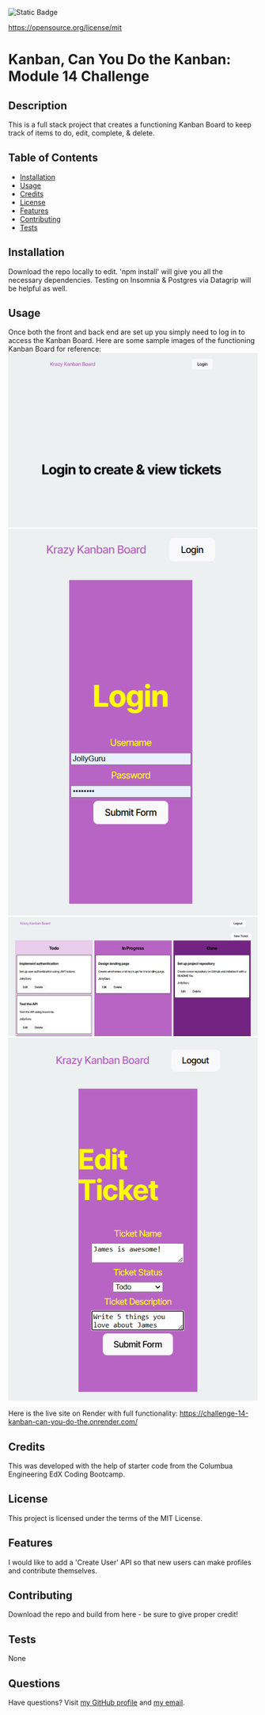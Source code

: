 ![Static Badge](https://img.shields.io/badge/License-MIT%20License-blue)

  https://opensource.org/license/mit
# Kanban, Can You Do the Kanban: Module 14 Challenge
## Description
This is a full stack project that creates a functioning Kanban Board to keep track of items to do, edit, complete, & delete.
## Table of Contents
* [Installation](#installation)
* [Usage](#usage)
* [Credits](#credits)
* [License](#license)
* [Features](#features)
* [Contributing](#contributing)
* [Tests](#tests)
## Installation
Download the repo locally to edit. 'npm install' will give you all the necessary dependencies. Testing on Insomnia & Postgres via Datagrip will be helpful as well.
## Usage
Once both the front and back end are set up you simply need to log in to access the Kanban Board. Here are some sample images of the functioning Kanban Board for reference:
![The Kanban board application displays the home page for logging in.](./Assets/Login%20Home%20Page.png)
![The Kanban board application displays the login component.](./Assets/Login%20Component.png)
![The Kanban board application displays the swimline component.](./Assets/Swimline%20Component.png)
![The Kanban board application displays the editing ticket component.](./Assets/Editing%20Ticket%20Component.png)

Here is the live site on Render with full functionality: https://challenge-14-kanban-can-you-do-the.onrender.com/
## Credits
This was developed with the help of starter code from the Columbua Engineering EdX Coding Bootcamp.
## License
This project is licensed under the terms of the MIT License.
## Features
I would like to add a 'Create User' API so that new users can make profiles and contribute themselves.
## Contributing
Download the repo and build from here - be sure to give proper credit!
## Tests
None
## Questions
Have questions? Visit [my GitHub profile](https://github.com/Majexs) and [my email](mailto:majexs@gmail.com).